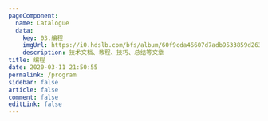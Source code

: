 ```yaml
---
pageComponent: 
  name: Catalogue
  data: 
    key: 03.编程
    imgUrl: https://i0.hdslb.com/bfs/album/60f9cda46607d7adb9533859d263695a6cecb95c.png@240w.webp
    description: 技术文档、教程、技巧、总结等文章
title: 编程
date: 2020-03-11 21:50:55
permalink: /program
sidebar: false
article: false
comment: false
editLink: false
---
```

